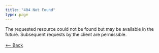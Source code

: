 ```yaml
---
title: "404 Not Found"
type: page
---
```

The requested resource could not be found but may be available in the future. Subsequent requests by the client are permissible.<br /><br />[<-- Back](../../)
